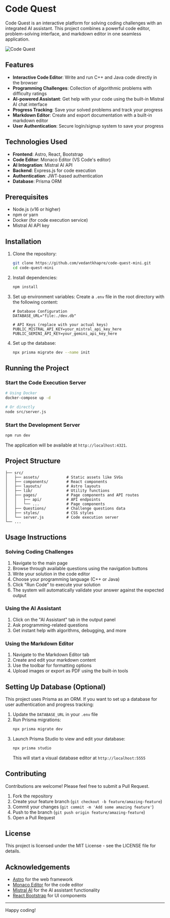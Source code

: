 # Code Quest

Code Quest is an interactive platform for solving coding challenges with an integrated AI assistant. This project combines a powerful code editor, problem-solving interface, and markdown editor in one seamless application.

![Code Quest](https://0x0.st/8py_.png)

## Features

- **Interactive Code Editor**: Write and run C++ and Java code directly in the browser
- **Programming Challenges**: Collection of algorithmic problems with difficulty ratings
- **AI-powered Assistant**: Get help with your code using the built-in Mistral AI chat interface
- **Progress Tracking**: Save your solved problems and track your progress
- **Markdown Editor**: Create and export documentation with a built-in markdown editor
- **User Authentication**: Secure login/signup system to save your progress

## Technologies Used

- **Frontend**: Astro, React, Bootstrap
- **Code Editor**: Monaco Editor (VS Code's editor)
- **AI Integration**: Mistral AI API
- **Backend**: Express.js for code execution
- **Authentication**: JWT-based authentication
- **Database**: Prisma ORM

## Prerequisites

- Node.js (v16 or higher)
- npm or yarn
- Docker (for code execution service)
- Mistral AI API key

## Installation

1. Clone the repository:
   ```bash
   git clone https://github.com/vedantkhapre/code-quest-mini.git
   cd code-quest-mini
   ```

2. Install dependencies:
   ```bash
   npm install
   ```

3. Set up environment variables:
   Create a `.env` file in the root directory with the following content:
   ```
   # Database Configuration
   DATABASE_URL="file:./dev.db"
   
   # API Keys (replace with your actual keys)
   PUBLIC_MISTRAL_API_KEY=your_mistral_api_key_here
   PUBLIC_GEMINI_API_KEY=your_gemini_api_key_here
   ```

4. Set up the database:
   ```bash
   npx prisma migrate dev --name init
   ```

## Running the Project

### Start the Code Execution Server

```bash
# Using Docker
docker-compose up -d

# Or directly
node src/server.js
```

### Start the Development Server

```bash
npm run dev
```

The application will be available at `http://localhost:4321`.

## Project Structure

```Project/Code-Quest/
├── src/
│   ├── assets/            # Static assets like SVGs
│   ├── components/        # React components
│   ├── layouts/           # Astro layouts
│   ├── lib/               # Utility functions
│   ├── pages/             # Page components and API routes
│   │   ├── api/           # API endpoints
│   │   └── ...            # Page components
│   ├── Questions/         # Challenge questions data
│   ├── styles/            # CSS styles
│   └── server.js          # Code execution server
└── ...
```

## Usage Instructions

### Solving Coding Challenges

1. Navigate to the main page
2. Browse through available questions using the navigation buttons
3. Write your solution in the code editor
4. Choose your programming language (C++ or Java)
5. Click "Run Code" to execute your solution
6. The system will automatically validate your answer against the expected output

### Using the AI Assistant

1. Click on the "AI Assistant" tab in the output panel
2. Ask programming-related questions
3. Get instant help with algorithms, debugging, and more

### Using the Markdown Editor

1. Navigate to the Markdown Editor tab
2. Create and edit your markdown content
3. Use the toolbar for formatting options
4. Upload images or export as PDF using the built-in tools

## Setting Up Database (Optional)

This project uses Prisma as an ORM. If you want to set up a database for user authentication and progress tracking:

1. Update the `DATABASE_URL` in your `.env` file
2. Run Prisma migrations:
   ```bash
   npx prisma migrate dev
   ```
3. Launch Prisma Studio to view and edit your database:
   ```bash
   npx prisma studio
   ```
   This will start a visual database editor at `http://localhost:5555`

## Contributing

Contributions are welcome! Please feel free to submit a Pull Request.

1. Fork the repository
2. Create your feature branch (`git checkout -b feature/amazing-feature`)
3. Commit your changes (`git commit -m 'Add some amazing feature'`)
4. Push to the branch (`git push origin feature/amazing-feature`)
5. Open a Pull Request

## License

This project is licensed under the MIT License - see the LICENSE file for details.

## Acknowledgements

- [Astro](https://astro.build/) for the web framework
- [Monaco Editor](https://microsoft.github.io/monaco-editor/) for the code editor
- [Mistral AI](https://mistral.ai/) for the AI assistant functionality
- [React Bootstrap](https://react-bootstrap.github.io/) for UI components

---

Happy coding!
